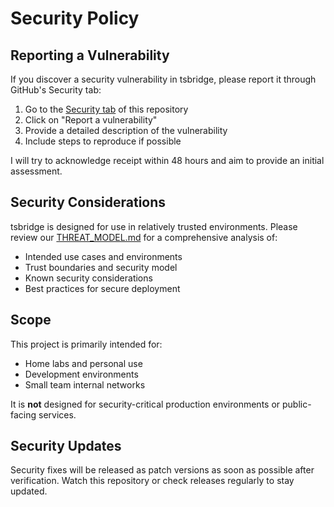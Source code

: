 # Security Policy

## Reporting a Vulnerability

If you discover a security vulnerability in tsbridge, please report it through GitHub's Security tab:

1. Go to the [Security tab](https://github.com/jtdowney/tsbridge/security) of this repository
2. Click on "Report a vulnerability"
3. Provide a detailed description of the vulnerability
4. Include steps to reproduce if possible

I will try to acknowledge receipt within 48 hours and aim to provide an initial assessment.

## Security Considerations

tsbridge is designed for use in relatively trusted environments. Please review our [THREAT_MODEL.md](THREAT_MODEL.md) for a comprehensive analysis of:

- Intended use cases and environments
- Trust boundaries and security model
- Known security considerations
- Best practices for secure deployment

## Scope

This project is primarily intended for:
- Home labs and personal use
- Development environments
- Small team internal networks

It is **not** designed for security-critical production environments or public-facing services.

## Security Updates

Security fixes will be released as patch versions as soon as possible after verification. Watch this repository or check releases regularly to stay updated.
